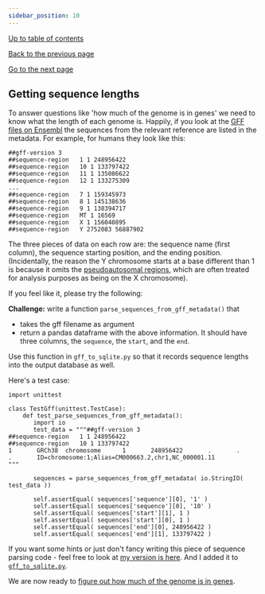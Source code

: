 ```yaml
---
sidebar_position: 10
---
```


[Up to table of contents](README.md)

[Back to the previous page](Counting_genes_3.md)

[Go to the next page](How_much_of_the_genome_is_in_genes.md)

## Getting sequence lengths

To answer questions like 'how much of the genome is in genes' we need to know what the length of each genome is.
Happily, if you look at the [GFF files on Ensembl](http://ftp.ensembl.org/pub/current_gff3/) the sequences from the
relevant reference are listed in the metadata. For example, for humans they look like this:

    ##gff-version 3
    ##sequence-region   1 1 248956422
    ##sequence-region   10 1 133797422
    ##sequence-region   11 1 135086622
    ##sequence-region   12 1 133275309
    ...
    ##sequence-region   7 1 159345973
    ##sequence-region   8 1 145138636
    ##sequence-region   9 1 138394717
    ##sequence-region   MT 1 16569
    ##sequence-region   X 1 156040895
    ##sequence-region   Y 2752083 56887902

The three pieces of data on each row are: the sequence name (first column), the sequence starting position, and the
ending position. (Incidentally, the reason the Y chromosome starts at a base different than 1 is because it omits the
[pseudoautosomal regions](https://www.ncbi.nlm.nih.gov/grc/human?filters=chr:Y#current-regions), which are often
treated for analysis purposes as being on the X chromosome).

If you feel like it, please try the following:

**Challenge:** write a function `parse_sequences_from_gff_metadata()` that

- takes the gff filename as argument
- return a pandas dataframe with the above information.  It should have three columns, the `sequence`, the `start`, and the `end`.

Use this function in `gff_to_sqlite.py` so that it records sequence lengths into the output
database as well.

Here's a test case:

```
import unittest

class TestGff(unittest.TestCase):
    def test_parse_sequences_from_gff_metadata():
       import io
       test_data = """##gff-version 3
##sequence-region   1 1 248956422
##sequence-region   10 1 133797422
1       GRCh38  chromosome      1       248956422       .       .       .       ID=chromosome:1;Alias=CM000663.2,chr1,NC_000001.11
"""

       sequences = parse_sequences_from_gff_metadata( io.StringIO( test_data ))

       self.assertEqual( sequences['sequence'][0], '1' )
       self.assertEqual( sequences['sequence'][0], '10' )
       self.assertEqual( sequences['start'][1], 1 )
       self.assertEqual( sequences['start'][0], 1 )
       self.assertEqual( sequences['end'][0], 248956422 )
       self.assertEqual( sequences['end'][1], 133797422 )
```

If you want some hints or just don't fancy writing this piece of sequence parsing code - feel free
to look at [my version is here](solutions/part3/gff.py). And I added it to
[`gff_to_sqlite.py`](solutions/part3/gff_to_sqlite.py).

We are now ready to [figure out how much of the genome is in genes](How_much_of_the_genome_is_in_genes.md).
